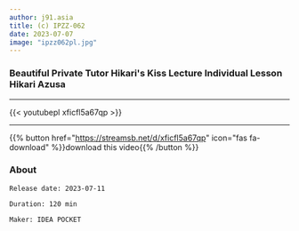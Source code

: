 ```yaml
---
author: j91.asia
title: (c) IPZZ-062
date: 2023-07-07
image: "ipzz062pl.jpg"
---
```


### Beautiful Private Tutor Hikari's Kiss Lecture Individual Lesson Hikari Azusa
___

{{< youtubepl xficfl5a67qp >}}
___

{{% button href="https://streamsb.net/d/xficfl5a67qp" icon="fas fa-download" %}}download this video{{% /button %}}
### About

`Release date: 2023-07-11`

`Duration: 120 min`

`Maker:	IDEA POCKET`